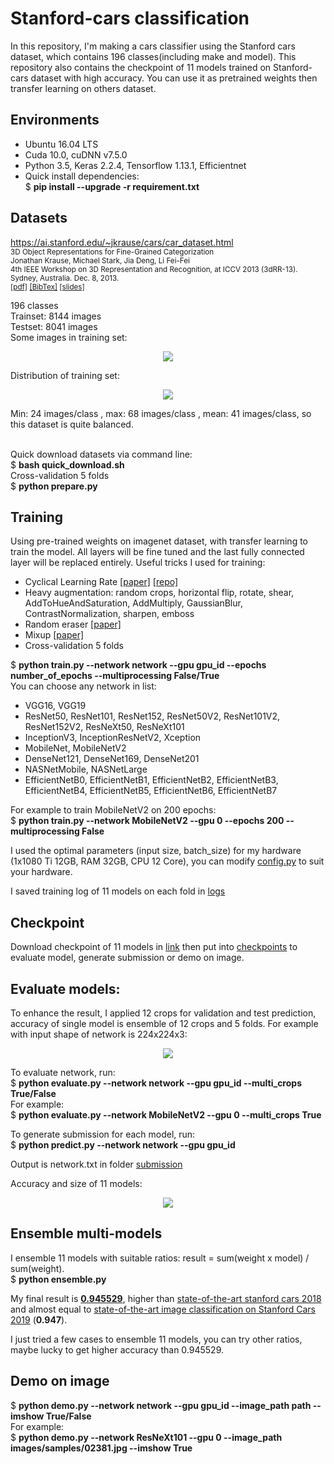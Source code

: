 # Stanford-cars classification

In this repository, I'm making a cars classifier using the Stanford cars dataset, which contains 196 classes(including make and model). This repository also contains the checkpoint of 11 models trained on Stanford-cars dataset with high accuracy. You can use it as pretrained weights then transfer learning on others dataset.

## Environments
- Ubuntu 16.04 LTS
- Cuda 10.0, cuDNN v7.5.0
- Python 3.5, Keras 2.2.4, Tensorflow 1.13.1, Efficientnet
- Quick install dependencies:<br />$ **pip install --upgrade -r requirement.txt**

## Datasets

https://ai.stanford.edu/~jkrause/cars/car_dataset.html<br />
<sub>3D Object Representations for Fine-Grained Categorization<br />
Jonathan Krause, Michael Stark, Jia Deng, Li Fei-Fei<br />
4th IEEE Workshop on 3D Representation and Recognition, at ICCV 2013 (3dRR-13). Sydney, Australia. Dec. 8, 2013.<br />
[[pdf]](https://ai.stanford.edu/~jkrause/papers/3drr13.pdf) [[BibTex]](https://ai.stanford.edu/~jkrause/papers/3drr13.bib) [[slides]](https://ai.stanford.edu/~jkrause/papers/3drr_talk.pdf)

196 classes<br />
Trainset: 8144 images<br />
Testset: 8041 images<br />
Some images in training set:
<p align="center">
  <img src="https://github.com/dungnb1333/stanford-cars-classification/raw/master/images/imshow.png">
</p>
Distribution of training set:
<p align="center">
  <img src="https://github.com/dungnb1333/stanford-cars-classification/raw/master/images/distribution.png">
</p>
Min: 24 images/class , max: 68 images/class , mean: 41 images/class, so this dataset is quite balanced.<br /><br />

Quick download datasets via command line:<br />
$ **bash quick_download.sh**<br />
Cross-validation 5 folds<br />
$ **python prepare.py**<br />

## Training

Using pre-trained weights on imagenet dataset, with transfer learning to train the model. All layers will be fine tuned and the last fully connected layer will be replaced entirely.
Useful tricks I used for training:
- Cyclical Learning Rate [[paper]](https://arxiv.org/abs/1506.01186) [[repo]](https://github.com/bckenstler/CLR)
- Heavy augmentation: random crops, horizontal flip, rotate, shear, AddToHueAndSaturation, AddMultiply, GaussianBlur, ContrastNormalization, sharpen, emboss
- Random eraser [[paper]](https://arxiv.org/abs/1708.04896)
- Mixup [[paper]](https://arxiv.org/abs/1710.09412)
- Cross-validation 5 folds

$ **python train.py --network network --gpu gpu_id --epochs number_of_epochs --multiprocessing False/True**<br />
You can choose any network in list:<br />
- VGG16, VGG19
- ResNet50, ResNet101, ResNet152, ResNet50V2, ResNet101V2, ResNet152V2, ResNeXt50, ResNeXt101
- InceptionV3, InceptionResNetV2, Xception
- MobileNet, MobileNetV2
- DenseNet121, DenseNet169, DenseNet201
- NASNetMobile, NASNetLarge
- EfficientNetB0, EfficientNetB1, EfficientNetB2, EfficientNetB3, EfficientNetB4, EfficientNetB5, EfficientNetB6, EfficientNetB7

For example to train MobileNetV2 on 200 epochs:<br />
$ **python train.py --network MobileNetV2 --gpu 0 --epochs 200 --multiprocessing False**<br />

I used the optimal parameters (input size, batch_size) for my hardware (1x1080 Ti 12GB, RAM 32GB, CPU 12 Core), you can modify [config.py](https://github.com/dungnb1333/stanford-cars-classification/blob/master/config.py) to suit your hardware.

I saved training log of 11 models on each fold in [logs](https://github.com/dungnb1333/stanford-cars-classification/tree/master/logs)

## Checkpoint

Download checkpoint of 11 models in [link](https://www.dropbox.com/sh/jv7dbd5ksj2exun/AAATZFgaxe7rMEjv10PG1BYha?dl=0) then put into [checkpoints](https://github.com/dungnb1333/stanford-cars-classification/tree/master/checkpoints) to evaluate model, generate submission or demo on image.

## Evaluate models:

To enhance the result, I applied 12 crops for validation and test prediction, accuracy of single model is ensemble of 12 crops and 5 folds. For example with input shape of network is 224x224x3:<br />
<p align="center">
  <img src="https://github.com/dungnb1333/stanford-cars-classification/raw/master/images/12crops.png">
</p>

To evaluate network, run:<br />
$ **python evaluate.py --network network --gpu gpu_id --multi_crops True/False**<br />
For example:<br />
$ **python evaluate.py --network MobileNetV2 --gpu 0 --multi_crops True**<br />

To generate submission for each model, run:<br />
$ **python predict.py --network network --gpu gpu_id**

Output is network.txt in folder [submission](https://github.com/dungnb1333/stanford-cars-classification/tree/master/submission)

Accuracy and size of 11 models:<br />
<p align="center">
  <img src="https://github.com/dungnb1333/stanford-cars-classification/raw/master/images/model_accuracy.png">
</p>

## Ensemble multi-models

I ensemble 11 models with suitable ratios: result = sum(weight x model) / sum(weight).<br />
$ **python ensemble.py**<br />

My final result is [**0.945529**](https://github.com/dungnb1333/stanford-cars-classification/blob/master/submission/Blend_submission.txt), higher than [state-of-the-art stanford cars 2018](https://paperswithcode.com/sota/fine-grained-image-classification-on-stanford) and almost equal to [state-of-the-art image classification on Stanford Cars 2019](https://paperswithcode.com/sota/image-classification-on-stanford-cars) (**0.947**).

I just tried a few cases to ensemble 11 models, you can try other ratios, maybe lucky to get higher accuracy than 0.945529.

## Demo on image

$ **python demo.py --network network --gpu gpu_id --image_path path --imshow True/False**<br />
For example:<br />
$ **python demo.py --network ResNeXt101 --gpu 0 --image_path images/samples/02381.jpg --imshow True**<br />